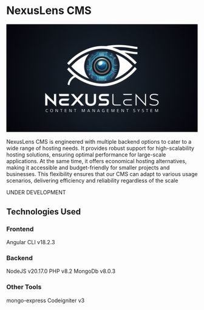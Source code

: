 # NexusLens CMS

![Logo](https://raw.githubusercontent.com/ankursinghagra/nexuslens_cms/main/docs/images/logo_big.jpeg)

NexusLens CMS is engineered with multiple backend options to cater to a wide range of hosting needs. It provides robust support for high-scalability hosting solutions, ensuring optimal performance for large-scale applications. At the same time, it offers economical hosting alternatives, making it accessible and budget-friendly for smaller projects and businesses. This flexibility ensures that our CMS can adapt to various usage scenarios, delivering efficiency and reliability regardless of the scale

UNDER DEVELOPMENT

## Technologies Used

### Frontend

Angular CLI v18.2.3

### Backend

NodeJS v20.17.0
PHP v8.2
MongoDb v8.0.3

### Other Tools

mongo-express
Codeigniter v3

